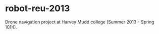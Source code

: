 robot-reu-2013
==============

Drone navigation project at Harvey Mudd college (Summer 2013 - Spring 1014).
